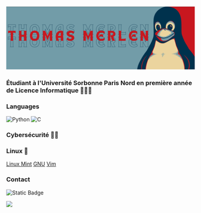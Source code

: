 ![](https://raw.githubusercontent.com/thomas-merlen/thomas-merlen/master/banner_github.png)

### Étudiant à l'Université Sorbonne Paris Nord en première année de Licence Informatique 🧑🏼‍💼

### Languages

![Python](https://img.shields.io/badge/-Python-000?&logo=Python)
![C](https://img.shields.io/badge/-C-000?&logo=C)

### Cybersécurité 👨‍💻

### Linux 🐧

[Linux Mint](https://img.shields.io/badge/-linuxmint-000?&logo=linuxmint)
[GNU](https://img.shields.io/badge/-GNU-000?&logo=GNU)
[Vim](https://img.shields.io/badge/-Vim-000?&logo=Vim)

### Contact 

![Static Badge](https://img.shields.io/badge/%F0%9F%93%A9_-thomas.merlen%40outlook.com-729ca8)

<img height="137px" src="https://github-readme-stats.vercel.app/api/top-langs/?username=thomas-merlen&hide=html&hide_title=true&hide_border=true&layout=compact&langs_count=6&exclude_repo=comp426,Redventures-Movie-Quotes&text_color=000&icon_color=fff&bg_color=729ca8&theme=graywhite" />
